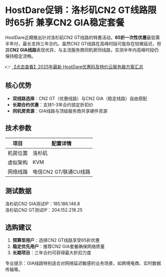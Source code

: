 # HostDare促销：洛杉矶CN2 GT线路限时65折 兼享CN2 GIA稳定套餐

HostDare近期推出针对洛杉矶CN2 GT线路的特惠活动，**65折一次性优惠**最低需半年付，最长支持三年合约。虽然CN2 GT线路在高峰时段可能存在轻微延迟，但其**CN2 GIA线路**表现优异，与主流服务商同机房同线路，实测半年内高峰时段仍保持稳定流畅。

👉 [【点击查看】2025年最新 HostDare优惠码及特价云服务器方案汇总](https://bit.ly/hostdare)

## 核心优势
- **双线路选择**：CN2 GT（优惠线路）与CN2 GIA（稳定线路）自由搭配
- **长期合约优惠**：支持1-3年合约锁定折扣价
- **同机房资源**：GIA线路与顶级服务商共享硬件资源

## 技术参数
| 项目       | 配置详情               |
|------------|------------------------|
| 机房位置   | 洛杉矶                 |
| 虚拟架构   | KVM                    |
| 网络线路   | 电信CN2 GT/联通CU线路  |

## 测试数据

洛杉矶CN2 GIA测试IP：185.186.146.8  
洛杉矶CN2 GT测试IP：204.152.218.25

## 选购建议
1. **预算型用户**：选择CN2 GT线路享受65折优惠
2. **稳定优先用户**：推荐CN2 GIA套餐确保网络质量
3. **长期项目**：三年合约可获得最大折扣力度

专业提示：GIA线路特别适合对网络延迟敏感的业务场景，如跨境电商、实时数据传输等。
